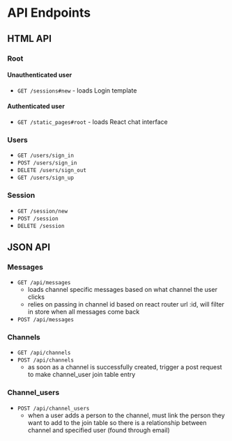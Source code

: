 # API Endpoints

## HTML API

### Root

#### Unauthenticated user
- `GET /sessions#new` - loads Login template

#### Authenticated user
- `GET /static_pages#root` - loads React chat interface

### Users

- `GET /users/sign_in`
- `POST /users/sign_in`
- `DELETE /users/sign_out`
- `GET /users/sign_up`

### Session

- `GET /session/new`
- `POST /session`
- `DELETE /session`

## JSON API

### Messages

- `GET /api/messages`
  - loads channel specific messages based on what channel the user clicks
  - relies on passing in channel id based on react router url :id, will filter in store when all messages come back
- `POST /api/messages`

### Channels

- `GET /api/channels`
- `POST /api/channels`
  - as soon as a channel is successfully created, trigger a post request to make channel_user join table entry

### Channel_users

- `POST /api/channel_users`
  - when a user adds a person to the channel, must link the person they want to add to the join table so there is a relationship between channel and specified user (found through email)
